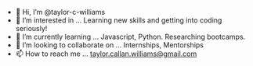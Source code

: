 - 👋 Hi, I’m @taylor-c-williams
- 👀 I’m interested in ... Learning new skills and getting into coding seriously!
- 🌱 I’m currently learning ... Javascript, Python. Researching bootcamps. 
- 💞️ I’m looking to collaborate on ... Internships, Mentorships
- 📫 How to reach me ... taylor.callan.williams@gmail.com

<!---
taylor-c-williams/taylor-c-williams is a ✨ special ✨ repository because its `README.md` (this file) appears on your GitHub profile.
You can click the Preview link to take a look at your changes.
--->
